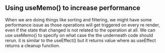 ## Using useMemo() to increase performance

When we are doing things like sorting and filtering, we might have some performance issue as those operations will get triggered on every re render, even if the state that changed is not related to the operation at all. We can use useMemo() to specify on what case the the underneath code should rerun. it is similar to the useEffect() but it returns value where as useEffect returns a cleanup function.
